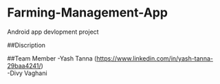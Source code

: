 # Farming-Management-App
Android app devlopment project 


##Discription

##Team Member
-Yash Tanna (https://www.linkedin.com/in/yash-tanna-29baa4241/)</br>
-Divy Vaghani
